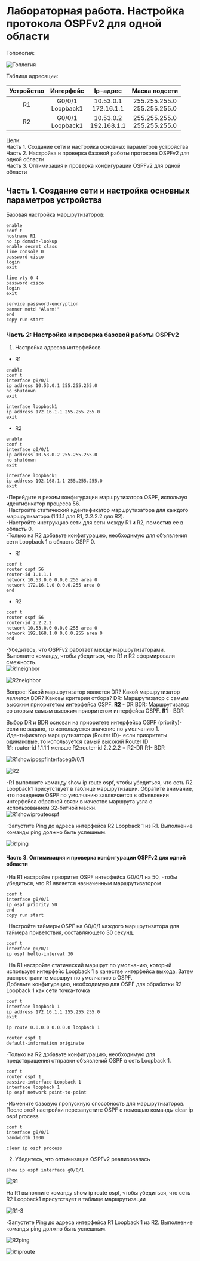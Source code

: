 # Лабораторная работа. Настройка протокола OSPFv2 для одной области

Топология:

![Топлогия](scrn/Топология.png)

Таблица адресации:

|Устройство|Интерфейс|Ip-адрес|Маска подсети|
|:--------:|:---------:|:---------:|:---------:|
|R1| G0/0/1<br/>Loopback1|10.53.0.1<br/>172.16.1.1|255.255.255.0<br/>255.255.255.0|
|R2|G0/0/1<br/>Loopback1|10.53.0.2<br/>192.168.1.1|255.255.255.0<br/>255.255.255.0|

Цели:<br>
 Часть 1. Создание сети и настройка основных параметров устройства<br/>
 Часть 2. Настройка и проверка базовой работы протокола  OSPFv2 для одной области<br/>
 Часть 3. Оптимизация и проверка конфигурации OSPFv2 для одной области


## Часть 1. Создание сети и настройка основных параметров устройства

Базовая настройка маршрутизаторов:

```
enable
conf t
hostname R1
no ip domain-lookup
enable secret class
line console 0
password cisco
login
exit

line vty 0 4
password cisco
login
exit

service password-encryption
banner motd "Alarm!"
end
copy run start
```

### Часть 2: Настройка и проверка базовой работы OSPFv2

1. Настройка адресов интерфейсов

- R1
```
enable
conf t
interface g0/0/1
ip address 10.53.0.1 255.255.255.0
no shutdown
exit

interface loopback1
ip address 172.16.1.1 255.255.255.0
exit
```

- R2

```
enable
conf t
interface g0/0/1
ip address 10.53.0.2 255.255.255.0
no shutdown
exit

interface loopback1
ip address 192.168.1.1 255.255.255.0
exit
```
-Перейдите в режим конфигурации маршрутизатора OSPF, используя идентификатор процесса 56.<br/>
-Настройте статический идентификатор маршрутизатора для каждого маршрутизатора (1.1.1.1 для R1, 2.2.2.2 для R2).<br/>
-Настройте инструкцию сети для сети между R1 и R2, поместив ее в область 0.<br/>
-Только на R2 добавьте конфигурацию, необходимую для объявления сети Loopback 1 в область OSPF 0.

- R1
```
conf t
router ospf 56
router-id 1.1.1.1
network 10.53.0.0 0.0.0.255 area 0
network 172.16.1.0 0.0.0.255 area 0
end
```
- R2
```
conf t
router ospf 56
router-id 2.2.2.2
network 10.53.0.0 0.0.0.255 area 0
network 192.168.1.0 0.0.0.255 area 0
end
```

-Убедитесь, что OSPFv2 работает между маршрутизаторами. Выполните команду, чтобы убедиться, что R1 и R2 сформировали смежность.<br/>
![R1neighbor](scrn/R1-ospf-neigbor.png)


![R2neighbor](scrn/R2-ospf-neighbor.png)

Вопрос:
Какой маршрутизатор является DR? Какой маршрутизатор является BDR? Каковы критерии отбора?
DR: Маршрутизатор с самым высоким приоритетом интерфейса OSPF. **R2** - DR
BDR: Маршрутизатор со вторым самым высоким приоритетом интерфейса OSPF. **R1** - BDR

Выбор DR и BDR основан на приоритете интерфейса OSPF (priority)- если  не задано, то используется значение по умолчанию 1.<br/>
Идентификатор маршрутизатора (Router ID)- если приоритеты  одинаковые, то используется самый высокий Router ID<br/>
R1: router-id 1.1.1.1 меньше R2:router-id 2.2.2.2 = R2-DR   R1- BDR  

![R1showipospfinterfaceg0/0/1](scrn/R1ospfinterface.png)

![R2](scrn/R2ospfinterface.png)


-R1 выполните команду show ip route ospf, чтобы убедиться, что сеть R2 Loopback1 присутствует в таблице маршрутизации. Обратите внимание, что поведение OSPF по умолчанию заключается в объявлении интерфейса обратной связи в качестве маршрута узла с использованием 32-битной маски.<br/>
![R1showiprouteospf](scrn/R1-showiprouteospf.png)

-Запустите Ping до  адреса интерфейса R2 Loopback 1 из R1. Выполнение команды ping должно быть успешным.

![R1ping](scrn/R1ping.png)


#### Часть 3. Оптимизация и проверка конфигурации OSPFv2 для одной области

-На R1 настройте приоритет OSPF интерфейса G0/0/1 на 50, чтобы убедиться, что R1 является назначенным маршрутизатором

```
conf t
interface g0/0/1
ip ospf priority 50
end
copy run start
```
-Настройте таймеры OSPF на G0/0/1 каждого маршрутизатора для таймера приветствия, составляющего 30 секунд.

```
conf t
interface g0/0/1
ip ospf hello-interval 30
```

-На R1 настройте статический маршрут по умолчанию, который использует интерфейс Loopback 1 в качестве интерфейса выхода. 
Затем распространите маршрут по умолчанию в OSPF.<br/>
Добавьте конфигурацию, необходимую для OSPF для обработки R2 Loopback 1 как сети точка-точка
```
conf t
interface loopback 1
ip address 172.16.1.1 255.255.255.0
exit

ip route 0.0.0.0 0.0.0.0 loopback 1

router ospf 1
default-information originate
```

-Только на R2 добавьте конфигурацию, необходимую для предотвращения отправки объявлений OSPF в сеть Loopback 1.
```
conf t
router ospf 1
passive-interface Loopback 1
interface loopback 1
ip ospf network point-to-point
```
-Измените базовую пропускную способность для маршрутизаторов. После этой настройки перезапустите OSPF с помощью команды clear ip ospf process 
```
conf t
interface g0/0/1
bandwidth 1000

clear ip ospf process
```
2. Убедитесь, что оптимизация OSPFv2 реализовалась

```
show ip ospf interface g0/0/1
```
![R1](scrn/R1ospfinterface2.0.png)

На R1 выполните команду show ip route ospf, чтобы убедиться, что сеть R2 Loopback1 присутствует в таблице маршрутизации

![R1-3](scrn/R1-3.png)

-Запустите Ping до адреса интерфейса R1 Loopback 1 из R2. Выполнение команды ping должно быть успешным.

![R2ping](scrn/R2pingLoopback.png)


![R1iproute](scrn/R1showiproute.png)